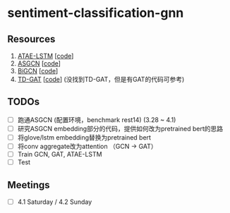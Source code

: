 # sentiment-classification-gnn

## Resources

1. [ATAE-LSTM](https://aclanthology.org/D16-1058.pdf) [[code](https://paperswithcode.com/paper/attention-based-lstm-for-aspect-level)]
2. [ASGCN](https://aclanthology.org/D19-1464.pdf) [[code](https://github.com/GeneZC/ASGCN)]
3. [BiGCN](https://aclanthology.org/2020.emnlp-main.286.pdf) [[code](https://aclanthology.org/2020.emnlp-main.286.pdf)]
4. [TD-GAT](https://aclanthology.org/D19-1549.pdf) [[code](https://github.com/gordicaleksa/pytorch-GAT)] (没找到TD-GAT，但是有GAT的代码可参考)

## TODOs

-   [ ] 跑通ASGCN (配置环境，benchmark rest14) (3.28 ~ 4.1)
-   [ ] 研究ASGCN embedding部分的代码，提供如何改为pretrained bert的思路
-   [ ] 将glove/lstm embedding替换为pretrained bert
-   [ ] 将conv aggregate改为attention （GCN -> GAT）
-   [ ] Train GCN, GAT, ATAE-LSTM
-   [ ] Test

## Meetings

-   [ ] 4.1 Saturday / 4.2 Sunday